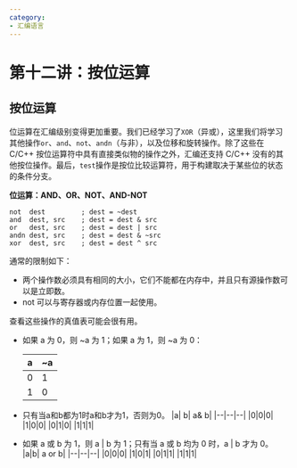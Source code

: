 ```yaml
---
category: 
- 汇编语言
---
```


# 第十二讲：按位运算

## 按位运算

位运算在汇编级别变得更加重要。我们已经学习了```XOR```（异或），这里我们将学习其他操作```or```、```and```、```not```、```andn```（与非），以及位移和旋转操作。除了这些在 C/C++ 按位运算符中具有直接类似物的操作之外，汇编还支持 C/C++ 没有的其他按位操作。最后，```test```操作是按位比较运算符，用于构建取决于某些位的状态的条件分支。

**位运算：AND、OR、NOT、AND-NOT**

```x86asm
not  dest         ; dest = ~dest
and  dest, src    ; dest = dest & src
or   dest, src    ; dest = dest | src
andn dest, src    ; dest = dest & ~src
xor  dest, src    ; dest = dest ^ src
```

通常的限制如下：
- 两个操作数必须具有相同的大小，它们不能都在内存中，并且只有源操作数可以是立即数。
- not 可以与寄存器或内存位置一起使用。

查看这些操作的真值表可能会很有用。

- 如果 a 为 0，则 ~a 为 1；如果 a 为 1，则 ~a 为 0：
  
  |a| ~a|
  |--|--|
  |0|1|
  |1|0|
- 只有当a和b都为1时a和b才为1，否则为0。
  |a| b| a& b|
  |--|--|--|
  |0|0|0|
  |1|0|0|
  |0|1|0|
  |1|1|1|
- 如果 a 或 b 为 1，则 a | b 为 1；只有当 a 或 b 均为 0 时，a | b 才为 0。
  |a|b| a or b| 
  |--|--|--|
  |0|0|0|
  |1|0|1|
  |0|1|1|
  |1|1|1|
